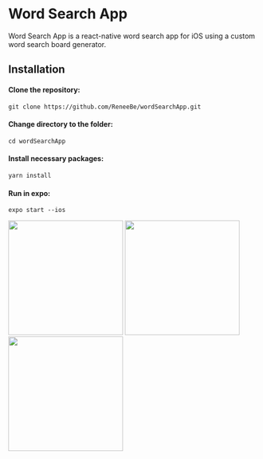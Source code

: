 # Word Search App

Word Search App is a react-native word search app for iOS using a custom word search board generator.

## Installation

#### Clone the repository:

```git clone https://github.com/ReneeBe/wordSearchApp.git```
 
#### Change directory to the folder:
```cd wordSearchApp```

#### Install necessary packages:
```yarn install```

#### Run in expo:
```expo start --ios```


<p>
<img src="https://github.com/ReneeBe/wordSearchApp/blob/master/assets/untouchedBoard.png?raw=true" width="230">
<img src="https://github.com/ReneeBe/wordSearchApp/blob/master/assets/middleBoard.png" width="230">
<img src="https://github.com/ReneeBe/wordSearchApp/blob/master/assets/completedBoard.png" width="230">
</p>